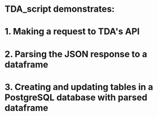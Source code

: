 # TDA_script demonstrates:
# 1. Making a request to TDA's API
# 2. Parsing the JSON response to a dataframe
# 3. Creating and updating tables in a PostgreSQL database with parsed dataframe 